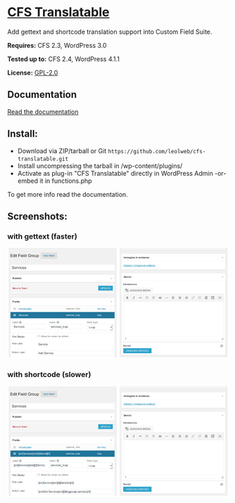 # [CFS Translatable](https://github.com/leolweb/cfs-translatable/)

Add gettext and shortcode translation support into Custom Field Suite.

__Requires:__ CFS 2.3, WordPress 3.0

__Tested up to:__ CFS 2.4, WordPress 4.1.1

__License:__ [GPL-2.0](http://www.gnu.org/licenses/gpl-2.0.html)

## Documentation
[Read the documentation](https://github.com/leolweb/cfs-translatable/blob/master/DOCS.md)

## Install:

- Download via ZIP/tarball or Git `https://github.com/leolweb/cfs-translatable.git`
- Install uncompressing the tarball in /wp-content/plugins/
- Activate as plug-in "CFS Translatable" directly in WordPress Admin -or- embed it in functions.php

To get more info read the documentation.


## Screenshots:

### with gettext (faster)
![Screenshot for CFS-Translatable with gettext (faster)](https://github.com/leolweb/cfs-translatable/blob/master/screenshot-1.png "CFS-Translatable with gettext (faster)")

### with shortcode (slower)
![Screenshot for CFS-Translatable with shortcode (slower)](https://github.com/leolweb/cfs-translatable/blob/master/screenshot-2.png "CFS-Translatable with shortcode (slower)")
